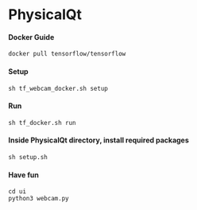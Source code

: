 # **PhysicalQt**

#### Docker Guide
    docker pull tensorflow/tensorflow
#### Setup
    sh tf_webcam_docker.sh setup
#### Run
    sh tf_docker.sh run
#### Inside PhysicalQt directory, install required packages
    sh setup.sh
#### Have fun
    cd ui
    python3 webcam.py
